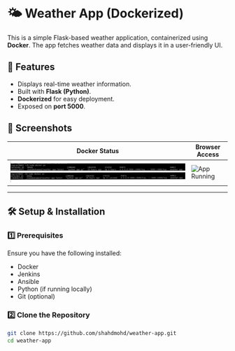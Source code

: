 # 🌤️ Weather App (Dockerized)

This is a simple Flask-based weather application, containerized using **Docker**. The app fetches weather data and displays it in a user-friendly UI.

## 🚀 Features
- Displays real-time weather information.
- Built with **Flask (Python)**.
- **Dockerized** for easy deployment.
- Exposed on **port 5000**.

## 📸 Screenshots
| Docker Status | Browser Access |
|--------------|--------------|
| ![Docker Containers](screenshots/docker-containers.png) | ![App Running](screenshots/app-running.png) |

---

## 🛠️ Setup & Installation

### **1️⃣ Prerequisites**
Ensure you have the following installed:
- Docker  
- Jenkins  
- Ansible  
- Python (if running locally)  
- Git (optional)

### **2️⃣ Clone the Repository**
```sh
git clone https://github.com/shahdmohd/weather-app.git
cd weather-app
